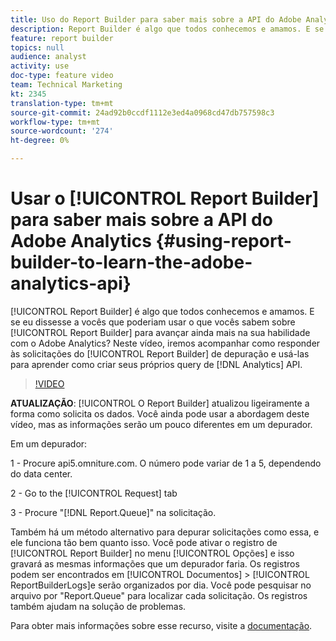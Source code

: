 ```yaml
---
title: Uso do Report Builder para saber mais sobre a API do Adobe Analytics
description: Report Builder é algo que todos conhecemos e amamos. E se eu dissesse a vocês que poderiam usar o que vocês sabem sobre a Report Builder para avançar ainda mais sua habilidade com o Adobe Analytics? Neste vídeo, iremos acompanhar como fazer as solicitações do Report Builder de depuração e usá-las para aprender como criar seus próprios query da API do Analytics.
feature: report builder
topics: null
audience: analyst
activity: use
doc-type: feature video
team: Technical Marketing
kt: 2345
translation-type: tm+mt
source-git-commit: 24ad92b0ccdf1112e3ed4a0968cd47db757598c3
workflow-type: tm+mt
source-wordcount: '274'
ht-degree: 0%

---
```



# Usar o [!UICONTROL Report Builder] para saber mais sobre a API do Adobe Analytics {#using-report-builder-to-learn-the-adobe-analytics-api}

[!UICONTROL Report Builder] é algo que todos conhecemos e amamos. E se eu dissesse a vocês que poderiam usar o que vocês sabem sobre [!UICONTROL Report Builder] para avançar ainda mais na sua habilidade com o Adobe Analytics? Neste vídeo, iremos acompanhar como responder às solicitações do [!UICONTROL Report Builder] de depuração e usá-las para aprender como criar seus próprios query de [!DNL Analytics] API.

>[!VIDEO](https://video.tv.adobe.com/v/25442/?quality=12)

**ATUALIZAÇÃO**: [!UICONTROL O Report Builder] atualizou ligeiramente a forma como solicita os dados. Você ainda pode usar a abordagem deste vídeo, mas as informações serão um pouco diferentes em um depurador.

Em um depurador:

1 - Procure api5.omniture.com. O número pode variar de 1 a 5, dependendo do data center.

2 - Go to the [!UICONTROL Request] tab

3 - Procure &quot;[!DNL Report.Queue]&quot; na solicitação.

Também há um método alternativo para depurar solicitações como essa, e ele funciona tão bem quanto isso. Você pode ativar o registro de [!UICONTROL Report Builder] no menu [!UICONTROL Opções] e isso gravará as mesmas informações que um depurador faria. Os registros podem ser encontrados em [!UICONTROL Documentos] > [!UICONTROL ReportBuilderLogs]e serão organizados por dia. Você pode pesquisar no arquivo por &quot;Report.Queue&quot; para localizar cada solicitação. Os registros também ajudam na solução de problemas.

Para obter mais informações sobre esse recurso, visite a [documentação](https://www.adobe.io/).
